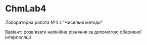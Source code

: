 # ChmLab4
Лабораторна робота №4 з "Чисельні методи"

Варіант: розв'язати нелінійне рівняння за допомогою оберненої інтерполяції

